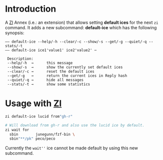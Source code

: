 # Introduction

A [ZI](https://github.com/z-shell/zi) Annex (i.e.: an extension) that allows setting **default ices** for the next `zi` command.
It adds a new subcommand: **default-ice** which has the following synopsis:

```
—— default-ice --help/-h --clear/-c --show/-s --get/-g --quiet/-q --stats/-t
—— default-ice ice1'value1' ice2'value2' ⋯

 Description:
 --help/-h	→      this message
 --show/-s	→      show the currently set default ices
 --clear/-c	→      reset the default ices
 --get/-g	→      return the current ices in Reply hash
 --quiet/-q	→      hide all messages
 --stats/-t	→      show some statistics
```

# Usage with [ZI](https://github.com/z-shell/zi)

```zsh
zi default-ice lucid from"gh-r"

# Will download from gh-r and also use the lucid ice by default.
zi wait for
  sbin        junegunn/fzf-bin \
  sbin"**/pk" peco/peco
```

Currently the `wait''` ice cannot be made default by using this new subcommand.
